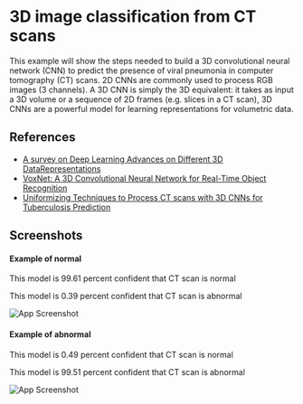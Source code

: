 
# 3D image classification from CT scans

This example will show the steps needed to build a 3D convolutional neural network (CNN) to predict the presence of viral pneumonia in computer tomography (CT) scans. 2D CNNs are commonly used to process RGB images (3 channels). A 3D CNN is simply the 3D equivalent: it takes as input a 3D volume or a sequence of 2D frames (e.g. slices in a CT scan), 3D CNNs are a powerful model for learning representations for volumetric data.
## References

 - [A survey on Deep Learning Advances on Different 3D DataRepresentations](https://arxiv.org/pdf/1808.01462.pdf)
 - [VoxNet: A 3D Convolutional Neural Network for Real-Time Object Recognition](http://3ddl.cs.princeton.edu/2016/papers/Hegde_Zadeh.pdf    )
 - [Uniformizing Techniques to Process CT scans with 3D CNNs for Tuberculosis Prediction](https://arxiv.org/abs/2007.13224)

  
## Screenshots
#### Example of normal 

This model is 99.61 percent confident that CT scan is normal

This model is 0.39 percent confident that CT scan is abnormal

![App Screenshot](https://via.placeholder.com/468x300?text=App+Screenshot+Here)

  
#### Example of abnormal

This model is 0.49 percent confident that CT scan is normal

This model is 99.51 percent confident that CT scan is abnormal

![App Screenshot](https://via.placeholder.com/468x300?text=App+Screenshot+Here)
